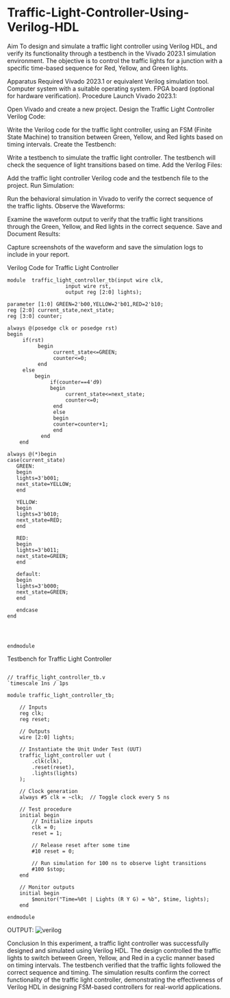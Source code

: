 # Traffic-Light-Controller-Using-Verilog-HDL
Aim
To design and simulate a traffic light controller using Verilog HDL, and verify its functionality through a testbench in the Vivado 2023.1 simulation environment. The objective is to control the traffic lights for a junction with a specific time-based sequence for Red, Yellow, and Green lights.

Apparatus Required
Vivado 2023.1 or equivalent Verilog simulation tool.
Computer system with a suitable operating system.
FPGA board (optional for hardware verification).
Procedure
Launch Vivado 2023.1:

Open Vivado and create a new project.
Design the Traffic Light Controller Verilog Code:

Write the Verilog code for the traffic light controller, using an FSM (Finite State Machine) to transition between Green, Yellow, and Red lights based on timing intervals.
Create the Testbench:

Write a testbench to simulate the traffic light controller. The testbench will check the sequence of light transitions based on time.
Add the Verilog Files:

Add the traffic light controller Verilog code and the testbench file to the project.
Run Simulation:

Run the behavioral simulation in Vivado to verify the correct sequence of the traffic lights.
Observe the Waveforms:

Examine the waveform output to verify that the traffic light transitions through the Green, Yellow, and Red lights in the correct sequence.
Save and Document Results:

Capture screenshots of the waveform and save the simulation logs to include in your report.

Verilog Code for Traffic Light Controller
```
module  traffic_light_controller_tb(input wire clk,
                   input wire rst,
                   output reg [2:0] lights);
                   
parameter [1:0] GREEN=2'b00,YELLOW=2'b01,RED=2'b10;
reg [2:0] current_state,next_state;
reg [3:0] counter;

always @(posedge clk or posedge rst)
begin 
     if(rst)
          begin
               current_state<=GREEN;
               counter<=0;
          end
     else
         begin
              if(counter==4'd9)
              begin
                   current_state<=next_state;
                   counter<=0;
               end
               else
               begin 
               counter=counter+1;
               end
           end
    end
    
always @(*)begin
case(current_state)
   GREEN:
   begin
   lights=3'b001;
   next_state=YELLOW;
   end 
   
   YELLOW:
   begin
   lights=3'b010;
   next_state=RED;
   end
   
   RED:
   begin
   lights=3'b011;
   next_state=GREEN;
   end
   
   default:
   begin
   lights=3'b000;
   next_state=GREEN;
   end
   
   endcase
end
       

     
                
endmodule
```

Testbench for Traffic Light Controller
```

// traffic_light_controller_tb.v
`timescale 1ns / 1ps

module traffic_light_controller_tb;

    // Inputs
    reg clk;
    reg reset;

    // Outputs
    wire [2:0] lights;

    // Instantiate the Unit Under Test (UUT)
    traffic_light_controller uut (
        .clk(clk),
        .reset(reset),
        .lights(lights)
    );

    // Clock generation
    always #5 clk = ~clk;  // Toggle clock every 5 ns

    // Test procedure
    initial begin
        // Initialize inputs
        clk = 0;
        reset = 1;

        // Release reset after some time
        #10 reset = 0;

        // Run simulation for 100 ns to observe light transitions
        #100 $stop;
    end

    // Monitor outputs
    initial begin
        $monitor("Time=%0t | Lights (R Y G) = %b", $time, lights);
    end

endmodule
```

OUTPUT:
![verilog](https://github.com/user-attachments/assets/16fc3d37-3ee4-449b-8d0f-d6ba8e44cc7d)



Conclusion
In this experiment, a traffic light controller was successfully designed and simulated using Verilog HDL. The design controlled the traffic lights to switch between Green, Yellow, and Red in a cyclic manner based on timing intervals. The testbench verified that the traffic lights followed the correct sequence and timing. The simulation results confirm the correct functionality of the traffic light controller, demonstrating the effectiveness of Verilog HDL in designing FSM-based controllers for real-world applications.
